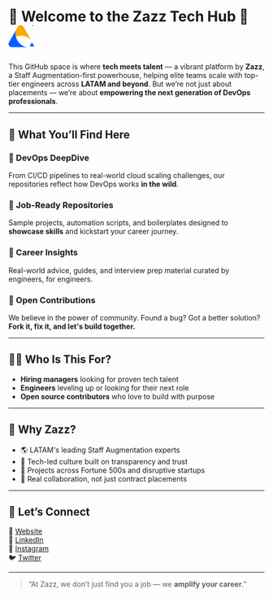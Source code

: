 # 🌟 Welcome to the Zazz Tech Hub 🌟 <img src="logo.png" alt="Zazz Logo" width="50"/>


This GitHub space is where **tech meets talent** — a vibrant platform by **Zazz**, a Staff Augmentation-first powerhouse, helping elite teams scale with top-tier engineers across **LATAM and beyond**. But we’re not just about placements — we’re about **empowering the next generation of DevOps professionals**.

---

## 🚀 What You’ll Find Here

### 🔧 DevOps DeepDive  
From CI/CD pipelines to real-world cloud scaling challenges, our repositories reflect how DevOps works **in the wild**.

### 💼 Job-Ready Repositories  
Sample projects, automation scripts, and boilerplates designed to **showcase skills** and kickstart your career journey.

### 📘 Career Insights  
Real-world advice, guides, and interview prep material curated by engineers, for engineers.

### 🤝 Open Contributions  
We believe in the power of community. Found a bug? Got a better solution? **Fork it, fix it, and let's build together.**

---

## 👨‍💻 Who Is This For?

- **Hiring managers** looking for proven tech talent  
- **Engineers** leveling up or looking for their next role  
- **Open source contributors** who love to build with purpose

---

## 🎯 Why Zazz?

- 🌎 LATAM's leading Staff Augmentation experts  
- 🧠 Tech-led culture built on transparency and trust  
- 🚀 Projects across Fortune 500s and disruptive startups  
- 🤝 Real collaboration, not just contract placements

---

## 📲 Let’s Connect

🔗 [Website](https://www.zazz.io)  
💼 [LinkedIn](https://www.linkedin.com/company/zazz-io/)  
📸 [Instagram](https://www.instagram.com/zazz.io/)  
🐦 [Twitter](https://twitter.com/zazz_io)

---

> “At Zazz, we don’t just find you a job — we **amplify your career**.”

